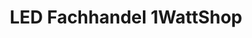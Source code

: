 ---
title: "LED Fachhandel 1WattShop"
url: /wuppertal/led-fachhandel-1wattshop/
shop: Elektronik
---